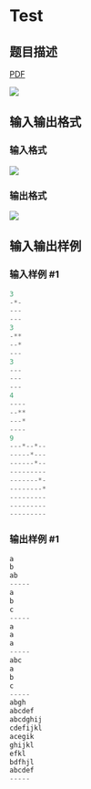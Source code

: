 # Test

## 题目描述

[problemUrl]: https://uva.onlinejudge.org/index.php?option=com_onlinejudge&Itemid=8&category=8&page=show_problem&problem=570

[PDF](https://uva.onlinejudge.org/external/6/p629.pdf)

![](https://cdn.luogu.com.cn/upload/vjudge_pic/UVA629/e751c51a4473d1352a1023f2ad75b376f0b9f869.png)

## 输入输出格式

### 输入格式

![](https://cdn.luogu.com.cn/upload/vjudge_pic/UVA629/e5c8597269cf34d3c6fac56d762f5d73e95172bf.png)

### 输出格式

![](https://cdn.luogu.com.cn/upload/vjudge_pic/UVA629/48352a26f294b9fdf32d35e4448823b10cf4c00c.png)

## 输入输出样例

### 输入样例 #1

```cpp
3
-*-
---
---
3
-**
--*
---
3
---
---
---
4
----
--**
---*
----
9
---*--*--
-----*---
------*--
---------
-------*-
--------*
---------
---------
---------
```


### 输出样例 #1

```cpp
a
b
ab
-----
a
b
c
-----
a
a
a
-----
abc
a
b
c
-----
abgh
abcdef
abcdghij
cdefijkl
acegik
ghijkl
efkl
bdfhjl
abcdef
-----
```



